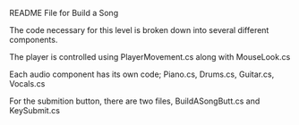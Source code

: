 README File for Build a Song

The code necessary for this level is broken down into several different components.

The player is controlled using PlayerMovement.cs along with MouseLook.cs

Each audio component has its own code; Piano.cs, Drums.cs, Guitar.cs, Vocals.cs

For the submition button, there are two files, BuildASongButt.cs and KeySubmit.cs
